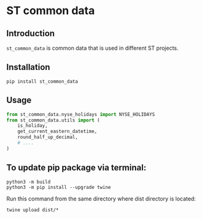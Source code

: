 # ST common data

## Introduction

`st_common_data` is common data that is used in different ST projects.
## Installation

```shell
pip install st_common_data
```

## Usage

```python
from st_common_data.nyse_holidays import NYSE_HOLIDAYS
from st_common_data.utils import (
    is_holiday,
    get_current_eastern_datetime,
    round_half_up_decimal,
    # ....     
)
```

## To update pip package via terminal:

```
python3 -m build
python3 -m pip install --upgrade twine
```

Run this command from the same directory where dist directory is located:
```
twine upload dist/*
```